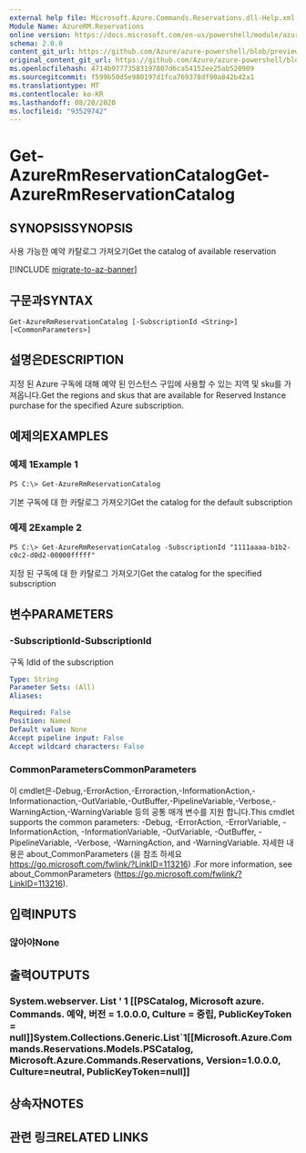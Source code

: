 ```yaml
---
external help file: Microsoft.Azure.Commands.Reservations.dll-Help.xml
Module Name: AzureRM.Reservations
online version: https://docs.microsoft.com/en-us/powershell/module/azurerm.reservations/get-azurermreservationcatalog
schema: 2.0.0
content_git_url: https://github.com/Azure/azure-powershell/blob/preview/src/ResourceManager/Reservations/Commands.Reservations/help/Get-AzureRmReservationCatalog.md
original_content_git_url: https://github.com/Azure/azure-powershell/blob/preview/src/ResourceManager/Reservations/Commands.Reservations/help/Get-AzureRmReservationCatalog.md
ms.openlocfilehash: 4714b97773583197807d6ca54152ee25ab520909
ms.sourcegitcommit: f599b50d5e980197d1fca769378df90a842b42a1
ms.translationtype: MT
ms.contentlocale: ko-KR
ms.lasthandoff: 08/20/2020
ms.locfileid: "93529742"
---
```

# <span data-ttu-id="4a1e1-101">Get-AzureRmReservationCatalog</span><span class="sxs-lookup"><span data-stu-id="4a1e1-101">Get-AzureRmReservationCatalog</span></span>

## <span data-ttu-id="4a1e1-102">SYNOPSIS</span><span class="sxs-lookup"><span data-stu-id="4a1e1-102">SYNOPSIS</span></span>
<span data-ttu-id="4a1e1-103">사용 가능한 예약 카탈로그 가져오기</span><span class="sxs-lookup"><span data-stu-id="4a1e1-103">Get the catalog of available reservation</span></span>

[!INCLUDE [migrate-to-az-banner](../../includes/migrate-to-az-banner.md)]

## <span data-ttu-id="4a1e1-104">구문과</span><span class="sxs-lookup"><span data-stu-id="4a1e1-104">SYNTAX</span></span>

```
Get-AzureRmReservationCatalog [-SubscriptionId <String>] [<CommonParameters>]
```

## <span data-ttu-id="4a1e1-105">설명은</span><span class="sxs-lookup"><span data-stu-id="4a1e1-105">DESCRIPTION</span></span>
<span data-ttu-id="4a1e1-106">지정 된 Azure 구독에 대해 예약 된 인스턴스 구입에 사용할 수 있는 지역 및 sku를 가져옵니다.</span><span class="sxs-lookup"><span data-stu-id="4a1e1-106">Get the regions and skus that are available for Reserved Instance purchase for the specified Azure subscription.</span></span>

## <span data-ttu-id="4a1e1-107">예제의</span><span class="sxs-lookup"><span data-stu-id="4a1e1-107">EXAMPLES</span></span>

### <span data-ttu-id="4a1e1-108">예제 1</span><span class="sxs-lookup"><span data-stu-id="4a1e1-108">Example 1</span></span>
```
PS C:\> Get-AzureRmReservationCatalog
```

<span data-ttu-id="4a1e1-109">기본 구독에 대 한 카탈로그 가져오기</span><span class="sxs-lookup"><span data-stu-id="4a1e1-109">Get the catalog for the default subscription</span></span>

### <span data-ttu-id="4a1e1-110">예제 2</span><span class="sxs-lookup"><span data-stu-id="4a1e1-110">Example 2</span></span>
```
PS C:\> Get-AzureRmReservationCatalog -SubscriptionId "1111aaaa-b1b2-c0c2-d0d2-00000fffff"
```

<span data-ttu-id="4a1e1-111">지정 된 구독에 대 한 카탈로그 가져오기</span><span class="sxs-lookup"><span data-stu-id="4a1e1-111">Get the catalog for the specified subscription</span></span>

## <span data-ttu-id="4a1e1-112">변수</span><span class="sxs-lookup"><span data-stu-id="4a1e1-112">PARAMETERS</span></span>

### <span data-ttu-id="4a1e1-113">-SubscriptionId</span><span class="sxs-lookup"><span data-stu-id="4a1e1-113">-SubscriptionId</span></span>
<span data-ttu-id="4a1e1-114">구독 Id</span><span class="sxs-lookup"><span data-stu-id="4a1e1-114">Id of the subscription</span></span>

```yaml
Type: String
Parameter Sets: (All)
Aliases: 

Required: False
Position: Named
Default value: None
Accept pipeline input: False
Accept wildcard characters: False
```

### <span data-ttu-id="4a1e1-115">CommonParameters</span><span class="sxs-lookup"><span data-stu-id="4a1e1-115">CommonParameters</span></span>
<span data-ttu-id="4a1e1-116">이 cmdlet은-Debug,-ErrorAction,-Erroraction,-InformationAction,-Informationaction,-OutVariable,-OutBuffer,-PipelineVariable,-Verbose,-WarningAction,-WarningVariable 등의 공통 매개 변수를 지원 합니다.</span><span class="sxs-lookup"><span data-stu-id="4a1e1-116">This cmdlet supports the common parameters: -Debug, -ErrorAction, -ErrorVariable, -InformationAction, -InformationVariable, -OutVariable, -OutBuffer, -PipelineVariable, -Verbose, -WarningAction, and -WarningVariable.</span></span> <span data-ttu-id="4a1e1-117">자세한 내용은 about_CommonParameters (을 참조 하세요 https://go.microsoft.com/fwlink/?LinkID=113216) .</span><span class="sxs-lookup"><span data-stu-id="4a1e1-117">For more information, see about_CommonParameters (https://go.microsoft.com/fwlink/?LinkID=113216).</span></span>

## <span data-ttu-id="4a1e1-118">입력</span><span class="sxs-lookup"><span data-stu-id="4a1e1-118">INPUTS</span></span>

### <span data-ttu-id="4a1e1-119">않아야</span><span class="sxs-lookup"><span data-stu-id="4a1e1-119">None</span></span>

## <span data-ttu-id="4a1e1-120">출력</span><span class="sxs-lookup"><span data-stu-id="4a1e1-120">OUTPUTS</span></span>

### <span data-ttu-id="4a1e1-121">System.webserver. List ' 1 [[PSCatalog, Microsoft azure. Commands. 예약, 버전 = 1.0.0.0, Culture = 중립, PublicKeyToken = null]]</span><span class="sxs-lookup"><span data-stu-id="4a1e1-121">System.Collections.Generic.List\`1[[Microsoft.Azure.Commands.Reservations.Models.PSCatalog, Microsoft.Azure.Commands.Reservations, Version=1.0.0.0, Culture=neutral, PublicKeyToken=null]]</span></span>

## <span data-ttu-id="4a1e1-122">상속자</span><span class="sxs-lookup"><span data-stu-id="4a1e1-122">NOTES</span></span>

## <span data-ttu-id="4a1e1-123">관련 링크</span><span class="sxs-lookup"><span data-stu-id="4a1e1-123">RELATED LINKS</span></span>

